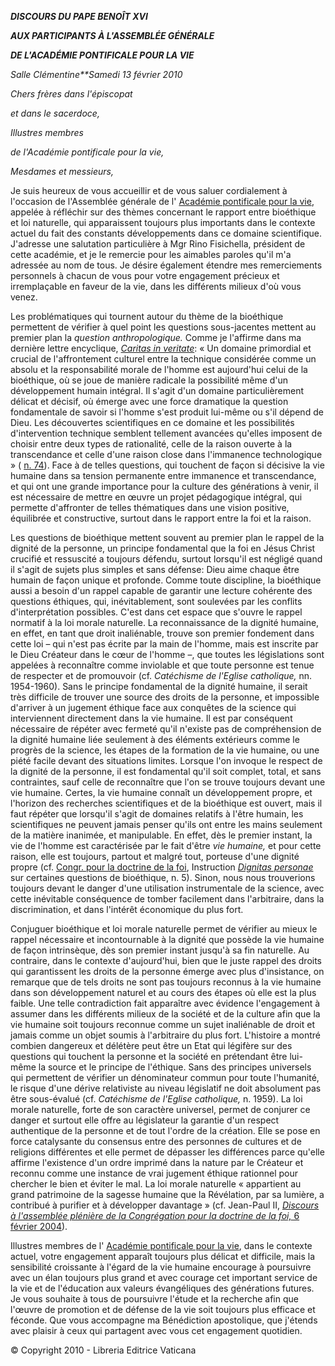 ***DISCOURS DU PAPE BENOÎT XVI***

***AUX PARTICIPANTS À L'ASSEMBLÉE GÉNÉRALE***

***DE L'ACADÉMIE PONTIFICALE POUR LA VIE***

*Salle Clémentine**Samedi 13 février 2010*

*Chers frères dans l'épiscopat*

*et dans le sacerdoce,*

*Illustres membres*

*de l'Académie pontificale pour la vie,*

*Mesdames et messieurs,*

Je suis heureux de vous accueillir et de vous saluer cordialement à l'occasion de l'Assemblée générale de l' [Académie pontificale pour la vie](http://www.vatican.va/roman_curia/pontifical_academies/acdlife/index_fr.htm), appelée à réfléchir sur des thèmes concernant le rapport entre bioéthique et loi naturelle, qui apparaissent toujours plus importants dans le contexte actuel du fait des constants développements dans ce domaine scientifique. J'adresse une salutation particulière à Mgr Rino Fisichella, président de cette académie, et je le remercie pour les aimables paroles qu'il m'a adressée au nom de tous. Je désire également étendre mes remerciements personnels à chacun de vous pour votre engagement précieux et irremplaçable en faveur de la vie, dans les différents milieux d'où vous venez.

Les problématiques qui tournent autour du thème de la bioéthique permettent de vérifier à quel point les questions sous-jacentes mettent au premier plan la *question anthropologique.* Comme je l'affirme dans ma dernière lettre encyclique, *[Caritas in veritate](/content/benedict-xvi/fr/encyclicals/documents/hf_ben-xvi_enc_20090629_caritas-in-veritate.html)*: « Un domaine primordial et crucial de l'affrontement culturel entre la technique considérée comme un absolu et la responsabilité morale de l'homme est aujourd'hui celui de la bioéthique, où se joue de manière radicale la possibilité même d'un développement humain intégral. Il s'agit d'un domaine particulièrement délicat et décisif, où émerge avec une force dramatique la question fondamentale de savoir si l'homme s'est produit lui-même ou s'il dépend de Dieu. Les découvertes scientifiques en ce domaine et les possibilités d'intervention technique semblent tellement avancées qu'elles imposent de choisir entre deux types de rationalité, celle de la raison ouverte à la transcendance et celle d'une raison close dans l'immanence technologique » ( [n. 74](/content/benedict-xvi/fr/encyclicals/documents/hf_ben-xvi_enc_20090629_caritas-in-veritate.html#74.)). Face à de telles questions, qui touchent de façon si décisive la vie humaine dans sa tension permanente entre immanence et transcendance, et qui ont une grande importance pour la culture des générations à venir, il est nécessaire de mettre en œuvre un projet pédagogique intégral, qui permette d'affronter de telles thématiques dans une vision positive, équilibrée et constructive, surtout dans le rapport entre la foi et la raison.

Les questions de bioéthique mettent souvent au premier plan le rappel de la dignité de la personne, un principe fondamental que la foi en Jésus Christ crucifié et ressuscité a toujours défendu, surtout lorsqu'il est négligé quand il s'agit de sujets plus simples et sans défense: Dieu aime chaque être humain de façon unique et profonde. Comme toute discipline, la bioéthique aussi a besoin d'un rappel capable de garantir une lecture cohérente des questions éthiques, qui, inévitablement, sont soulevées par les conflits d'interprétation possibles. C'est dans cet espace que s'ouvre le rappel normatif à la loi morale naturelle. La reconnaissance de la dignité humaine, en effet, en tant que droit inaliénable, trouve son premier fondement dans cette loi – qui n'est pas écrite par la main de l'homme, mais est inscrite par le Dieu Créateur dans le cœur de l'homme –, que toutes les législations sont appelées à reconnaître comme inviolable et que toute personne est tenue de respecter et de promouvoir (cf. *Catéchisme de l'Eglise catholique,* nn. 1954-1960). Sans le principe fondamental de la dignité humaine, il serait très difficile de trouver une source des droits de la personne, et impossible d'arriver à un jugement éthique face aux conquêtes de la science qui interviennent directement dans la vie humaine. Il est par conséquent nécessaire de répéter avec fermeté qu'il n'existe pas de compréhension de la dignité humaine liée seulement à des éléments extérieurs comme le progrès de la science, les étapes de la formation de la vie humaine, ou une piété facile devant des situations limites. Lorsque l'on invoque le respect de la dignité de la personne, il est fondamental qu'il soit complet, total, et sans contraintes, sauf celle de reconnaître que l'on se trouve toujours devant une vie humaine. Certes, la vie humaine connaît un développement propre, et l'horizon des recherches scientifiques et de la bioéthique est ouvert, mais il faut répéter que lorsqu'il s'agit de domaines relatifs à l'être humain, les scientifiques ne peuvent jamais penser qu'ils ont entre les mains seulement de la matière inanimée, et manipulable. En effet, dès le premier instant, la vie de l'homme est caractérisée par le fait d'être *vie humaine,* et pour cette raison, elle est toujours, partout et malgré tout, porteuse d'une dignité propre (cf. [Congr. pour la doctrine de la foi](http://www.vatican.va/roman_curia/congregations/cfaith/index_fr.htm), Instruction *[Dignitas personae](http://www.vatican.va/roman_curia/congregations/cfaith/documents/rc_con_cfaith_doc_20081208_dignitas-personae_fr.html)* sur certaines questions de bioéthique, n. 5). Sinon, nous nous trouverions toujours devant le danger d'une utilisation instrumentale de la science, avec cette inévitable conséquence de tomber facilement dans l'arbitraire, dans la discrimination, et dans l'intérêt économique du plus fort.

Conjuguer bioéthique et loi morale naturelle permet de vérifier au mieux le rappel nécessaire et incontournable à la dignité que possède la vie humaine de façon intrinsèque, dès son premier instant jusqu'à sa fin naturelle. Au contraire, dans le contexte d'aujourd'hui, bien que le juste rappel des droits qui garantissent les droits de la personne émerge avec plus d'insistance, on remarque que de tels droits ne sont pas toujours reconnus à la vie humaine dans son développement naturel et au cours des étapes où elle est la plus faible. Une telle contradiction fait apparaître avec évidence l'engagement à assumer dans les différents milieux de la société et de la culture afin que la vie humaine soit toujours reconnue comme un sujet inaliénable de droit et jamais comme un objet soumis à l'arbitraire du plus fort. L'histoire a montré combien dangereux et délétère peut être un Etat qui légifère sur des questions qui touchent la personne et la société en prétendant être lui-même la source et le principe de l'éthique. Sans des principes universels qui permettent de vérifier un dénominateur commun pour toute l'humanité, le risque d'une dérive relativiste au niveau législatif ne doit absolument pas être sous-évalué (cf. *Catéchisme de l'Eglise catholique,* n. 1959). La loi morale naturelle, forte de son caractère universel, permet de conjurer ce danger et surtout elle offre au législateur la garantie d'un respect authentique de la personne et de tout l'ordre de la création. Elle se pose en force catalysante du consensus entre des personnes de cultures et de religions différentes et elle permet de dépasser les différences parce qu'elle affirme l'existence d'un ordre imprimé dans la nature par le Créateur et reconnu comme une instance de vrai jugement éthique rationnel pour chercher le bien et éviter le mal. La loi morale naturelle « appartient au grand patrimoine de la sagesse humaine que la Révélation, par sa lumière, a contribué à purifier et à développer davantage » (cf. Jean-Paul II, [*Discours à l'assemblée plénière de la Congrégation pour la doctrine de la foi,* 6 février 2004](/content/john-paul-ii/fr/speeches/2004/february/documents/hf_jp-ii_spe_20040206_congr-faith.html)).

Illustres membres de l' [Académie pontificale pour la vie](http://www.vatican.va/roman_curia/pontifical_academies/acdlife/index_fr.htm), dans le contexte actuel, votre engagement apparaît toujours plus délicat et difficile, mais la sensibilité croissante à l'égard de la vie humaine encourage à poursuivre avec un élan toujours plus grand et avec courage cet important service de la vie et de l'éducation aux valeurs évangéliques des générations futures. Je vous souhaite à tous de poursuivre l'étude et la recherche afin que l'œuvre de promotion et de défense de la vie soit toujours plus efficace et féconde. Que vous accompagne ma Bénédiction apostolique, que j'étends avec plaisir à ceux qui partagent avec vous cet engagement quotidien.

© Copyright 2010 - Libreria Editrice Vaticana